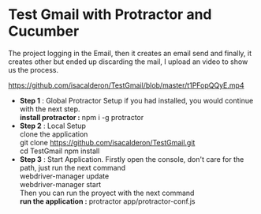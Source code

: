 # Test Gmail with Protractor and Cucumber

The project logging in the Email, then it creates an email send and finally, it creates other but ended up discarding the mail, I upload an video to show us the process.

https://github.com/isacalderon/TestGmail/blob/master/t1PFopQQyE.mp4

- <b>Step 1</b>  : Global Protractor Setup if you had installed, you would continue with the next step.<br />
<b>install protractor :</b> npm i -g protractor<br />
- <b>Step 2</b>  : Local Setup <br />
clone the application <br />
git clone https://github.com/isacalderon/TestGmail.git<br />
cd TestGmail
npm install
- <b>Step 3</b>  : Start Application. Firstly open the console, don't care for the path, just run the next command <br />
</b>webdriver-manager update<br />
</b>webdriver-manager start<br />
Then you can run the proyect with the next command<br />
<b>run the application :</b> protractor app/protractor-conf.js<br />



